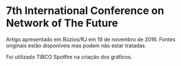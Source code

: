 # 7th International Conference on Network of The Future

Artigo apresentado em Búzios/RJ em 19 de novembro de 2016.
Fontes originais estão disponíveis mas podem não estar tratadas.

Foi utilizado TIBCO Spotfire na criação dos gráficos.
